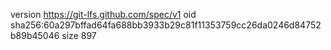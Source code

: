 version https://git-lfs.github.com/spec/v1
oid sha256:60a297bffad64fa688bb3933b29c81f11353759cc26da0246d84752b89b45046
size 897
